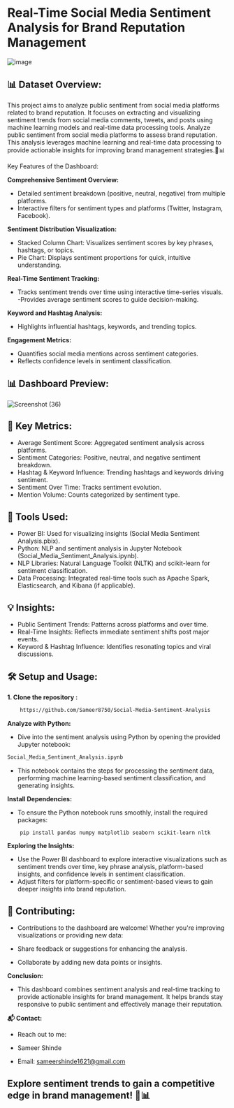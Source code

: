 # Real-Time Social Media Sentiment Analysis for Brand Reputation Management


![image](https://github.com/user-attachments/assets/e9b99f32-26f9-49f7-b6b1-da775cda031d)


## 📊 Dataset Overview:

This project aims to analyze public sentiment from social media platforms related to brand reputation. It focuses on extracting and visualizing sentiment trends from social media comments, tweets, and posts using machine learning models and real-time data processing tools. Analyze public sentiment from social media platforms to assess brand reputation. This analysis leverages machine learning and real-time data processing to provide actionable insights for improving brand management strategies.💬📊

Key Features of the Dashboard:

**Comprehensive Sentiment Overview:**

- Detailed sentiment breakdown (positive, neutral, negative) from multiple platforms.
- Interactive filters for sentiment types and platforms (Twitter, Instagram, Facebook).

**Sentiment Distribution Visualization:**

- Stacked Column Chart: Visualizes sentiment scores by key phrases, hashtags, or topics.
- Pie Chart: Displays sentiment proportions for quick, intuitive understanding.

**Real-Time Sentiment Tracking:**

- Tracks sentiment trends over time using interactive time-series visuals.
-Provides average sentiment scores to guide decision-making.

**Keyword and Hashtag Analysis:**

- Highlights influential hashtags, keywords, and trending topics.

**Engagement Metrics:**

- Quantifies social media mentions across sentiment categories.
- Reflects confidence levels in sentiment classification.


## 📊 Dashboard Preview:

![Screenshot (36)](https://github.com/user-attachments/assets/770966e9-61d8-4554-9c2d-5b4231acc49c)


## 🚀 Key Metrics:

- Average Sentiment Score: Aggregated sentiment analysis across platforms.
- Sentiment Categories: Positive, neutral, and negative sentiment breakdown.
- Hashtag & Keyword Influence: Trending hashtags and keywords driving sentiment.
- Sentiment Over Time: Tracks sentiment evolution.
- Mention Volume: Counts categorized by sentiment type.

## 🧰 Tools Used:

- Power BI: Used for visualizing insights (Social Media Sentiment Analysis.pbix).
- Python: NLP and sentiment analysis in Jupyter Notebook (Social_Media_Sentiment_Analysis.ipynb).
- NLP Libraries: Natural Language Toolkit (NLTK) and scikit-learn for sentiment classification.
- Data Processing: Integrated real-time tools such as Apache Spark, Elasticsearch, and Kibana (if applicable).

## 💡 Insights:

- Public Sentiment Trends: Patterns across platforms and over time.
- Real-Time Insights: Reflects immediate sentiment shifts post major events.
- Keyword & Hashtag Influence: Identifies resonating topics and viral discussions.

## 🛠️ Setup and Usage:

**1. Clone the repository :**

```bash
    https://github.com/Sameer8750/Social-Media-Sentiment-Analysis
```

**Analyze with Python:** 

- Dive into the sentiment analysis using Python by opening the provided Jupyter notebook:

```bash
Social_Media_Sentiment_Analysis.ipynb
```

- This notebook contains the steps for processing the sentiment data, performing machine learning-based sentiment classification, and generating insights.

**Install Dependencies:**

- To ensure the Python notebook runs smoothly, install the required packages:

```bash
    pip install pandas numpy matplotlib seaborn scikit-learn nltk
```

**Exploring the Insights:**

- Use the Power BI dashboard to explore interactive visualizations such as sentiment trends over time, key phrase analysis, platform-based insights, and confidence levels in sentiment classification.
- Adjust filters for platform-specific or sentiment-based views to gain deeper insights into brand reputation.

## 🤝 Contributing:

- Contributions to the dashboard are welcome! Whether you're improving visualizations or providing new data:

- Share feedback or suggestions for enhancing the analysis.
- Collaborate by adding new data points or insights.

**Conclusion:**

- This dashboard combines sentiment analysis and real-time tracking to provide actionable insights for brand management. It helps brands stay responsive to public sentiment and effectively manage their reputation.

**📬 Contact:**

- Reach out to me:

- Sameer Shinde
- Email: sameershinde1621@gmail.com

## Explore sentiment trends to gain a competitive edge in brand management! 💬📊










